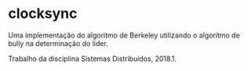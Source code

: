 # clocksync

Uma implementação do algoritmo de Berkeley utilizando o algoritmo de bully na determinação do líder.

Trabalho da disciplina Sistemas Distribuídos, 2018.1.

